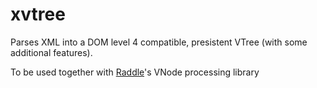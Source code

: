 # xvtree

Parses XML into a DOM level 4 compatible, presistent VTree (with some additional features).

To be used together with [Raddle](http://raddle.org)'s VNode processing library

